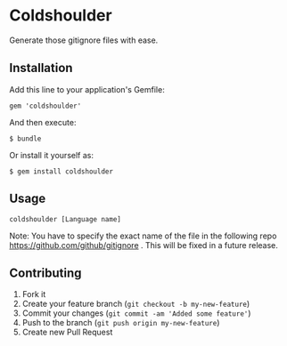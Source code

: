 # Coldshoulder

Generate those gitignore files with ease.

## Installation

Add this line to your application's Gemfile:

    gem 'coldshoulder'

And then execute:

    $ bundle

Or install it yourself as:

    $ gem install coldshoulder

## Usage

    coldshoulder [Language name]

Note:  You have to specify the exact name of the file in the following repo https://github.com/github/gitignore .  This will be fixed in a future release.

## Contributing

1. Fork it
2. Create your feature branch (`git checkout -b my-new-feature`)
3. Commit your changes (`git commit -am 'Added some feature'`)
4. Push to the branch (`git push origin my-new-feature`)
5. Create new Pull Request
